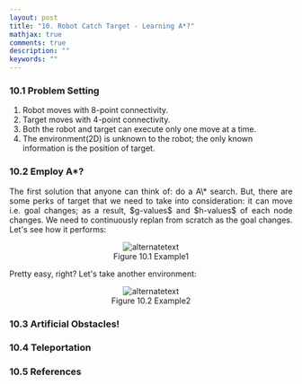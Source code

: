 ```yaml
---
layout: post
title: "10. Robot Catch Target - Learning A*?"
mathjax: true
comments: true
description: ""
keywords: ""
---  
```


### 10.1 Problem Setting

1. Robot moves with 8-point connectivity.
2. Target moves with 4-point connectivity.
3. Both the robot and target can execute only one move at a time.
4. The environment(2D) is unknown to the robot; the only known information is the position of target.

### 10.2 Employ A*?
<p align="justify">
The first solution that anyone can think of: do a A\* search. But, there are some perks of target that we need to take into consideration: it can move i.e. goal changes; as a result, $g-values$ and $h-values$ of each node changes. We need to continuously replan from scratch as the goal changes. Let's see how it performs:   
</p>
<p align="center">
<img src="{{ site.url }}/assets/gifs/catch1.gif" alt="alternatetext"><br>
Figure 10.1 Example1 
</p>

Pretty easy, right? Let's take another environment:

<p align="center">
<img src="{{ site.url }}/assets/gifs/catch2.gif" alt="alternatetext"><br>
Figure 10.2 Example2 
</p>

### 10.3 Artificial Obstacles!

### 10.4 Teleportation

### 10.5 References
